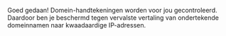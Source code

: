 Goed gedaan! Domein-handtekeningen worden voor jou gecontroleerd. Daardoor 
ben je beschermd tegen vervalste vertaling van ondertekende domeinnamen naar
 kwaadaardige IP-adressen.
